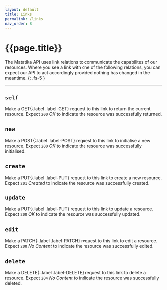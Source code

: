 ```yaml
---
layout: default
title: Links
permalink: /links
nav_order: 8
---
```


# {{page.title}}

The Matatika API uses link relations to communicate the capabilites of our resources.  Where you see a link with one of the following relations, you can expect our API to act accordingly provided nothing has changed in the meantime.
{: .fs-5 }

---

## `self`
Make a <span>GET</span>{:.label .label-GET} request to this link to return the current resource. Expect `200` *OK* to indicate the resource was successfully returned.

## `new`
Make a <span>POST</span>{:.label .label-POST} request to this link to initialise a new resource. Expect `200` *OK* to indicate the resource was successfully initialised.

## `create`
Make a <span>PUT</span>{:.label .label-PUT} request to this link to create a new resource.  Expect `201` *Created* to indicate the resource was successfully created.

## `update`
Make a <span>PUT</span>{:.label .label-PUT} request to this link to update a resource.  Expect `200` *OK* to indicate the resource was successfully updated.

## `edit`
Make a <span>PATCH</span>{:.label .label-PATCH} request to this link to edit a resource.  Expect `200` *No Content* to indicate the resource was successfully edited.

## `delete`
Make a <span>DELETE</span>{:.label .label-DELETE} request to this link to delete a resource.  Expect `204` *No Content* to indicate the resource was successfully deleted.
